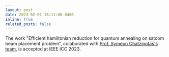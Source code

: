 ```yaml
---
layout: post
date: 2023-02-01 16:11:00-0400
inline: True
related_posts: false
---
```


The work "Efficient hamiltonian reduction for quantum annealing on satcom beam placement problem", colaborated with [Prof. Symeon Chatzinotas's team](https://sites.google.com/view/symeonchatzinotas), is accepted at IEEE ICC 2023.